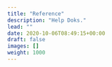 ```yaml
---
title: "Reference"
description: "Help Doks."
lead: ""
date: 2020-10-06T08:49:15+00:00
draft: false
images: []
weight: 1000
---
```

